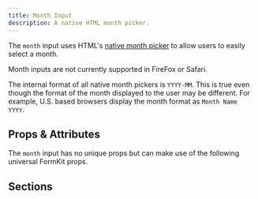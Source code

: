 ```yaml
---
title: Month Input
description: A native HTML month picker.
---
```



<InputPageHero title="Month"></InputPageHero>

The `month` input uses HTML's [native month picker](https://developer.mozilla.org/en-US/docs/Web/HTML/Element/input/month) to allow users to easily select a month.

<callout type="danger" label="Compatibility warning">
Month inputs are not currently supported in FireFox or Safari.
</callout>

<example
  name="Month input"
  file="/_content/examples/month/month.vue">
</example>

<callout type="warning" label="Formatting">
The internal format of all native month pickers is <code>YYYY-MM</code>. This is true
even though the format of the month displayed to the user may be different. For example, U.S. based browsers display the month format as <code>Month Name YYYY</code>.
</callout>

## Props & Attributes

The `month` input has no unique props but can make use of the following universal
FormKit props.

<reference-table>
</reference-table>

## Sections
<section-keys-intro></section-keys-intro>

<div>
  <formkit-input-diagram
    label-content="Month you met your significant other"
    prefix-icon-content="📅"
    input-icon-content="2010-05"
    suffix-content="❤️"
    help-content="We'll divide groups based on how long you've been together."
    message-content="Month is required."
  >
  </formkit-input-diagram>
</div>

<reference-table type="sectionKeys" primary="section-key">
</reference-table>
